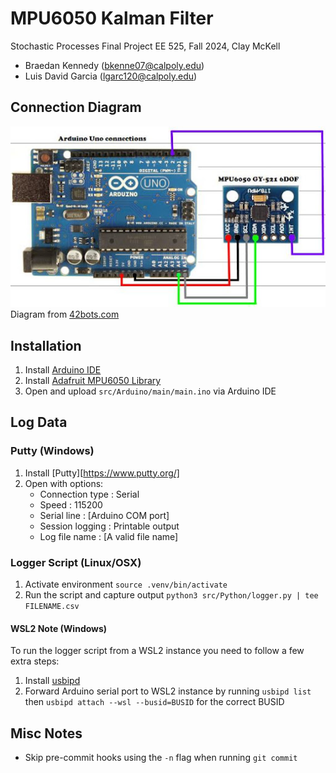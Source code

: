 # MPU6050 Kalman Filter

Stochastic Processes Final Project
EE 525, Fall 2024, Clay McKell

- Braedan Kennedy (bkenne07@calpoly.edu)
- Luis David Garcia (lgarc120@calpoly.edu)

## Connection Diagram

![connection_diagram](.github/connection_diagram.jpg)  
Diagram from [42bots.com](https://42bots.com/tutorials/arduino-uno-and-the-invensense-mpu-6050-6dof-imu/)

## Installation

1. Install [Arduino IDE](https://www.arduino.cc/en/software)
2. Install [Adafruit MPU6050 Library](https://github.com/adafruit/Adafruit_MPU6050)
3. Open and upload `src/Arduino/main/main.ino` via Arduino IDE

## Log Data

### Putty (Windows)
1. Install [Putty][https://www.putty.org/]
2. Open with options:
    - Connection type : Serial
    - Speed : 115200
    - Serial line : [Arduino COM port]
    - Session logging : Printable output
    - Log file name : [A valid file name]

### Logger Script (Linux/OSX)
1. Activate environment `source .venv/bin/activate`
2. Run the script and capture output `python3 src/Python/logger.py | tee FILENAME.csv`

#### WSL2 Note (Windows)
To run the logger script from a WSL2 instance you need to follow a few extra steps:  
1. Install [usbipd](https://github.com/dorssel/usbipd-win)
2. Forward Arduino serial port to WSL2 instance by running `usbipd list` then `usbipd attach --wsl --busid=BUSID` for the correct BUSID

## Misc Notes
 - Skip pre-commit hooks using the `-n` flag when running `git commit`
